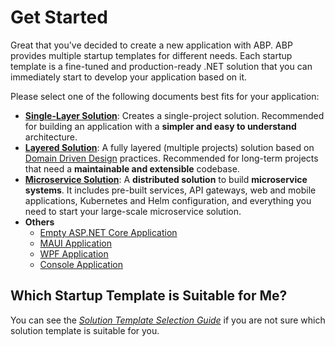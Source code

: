 # Get Started

Great that you've decided to create a new application with ABP. ABP provides multiple startup templates for different needs. Each startup template is a fine-tuned and production-ready .NET solution that you can immediately start to develop your application based on it.

Please select one of the following documents best fits for your application:

- **[Single-Layer Solution](single-layer-web-application.md)**: Creates a single-project solution. Recommended for building an application with a **simpler and easy to understand** architecture.
- **[Layered Solution](layered-web-application.md)**: A fully layered (multiple projects) solution based on [Domain Driven Design](../framework/architecture/domain-driven-design) practices. Recommended for long-term projects that need a **maintainable and extensible** codebase.
- **[Microservice Solution](microservice.md)**: A **distributed solution** to build **microservice systems**. It includes pre-built services, API gateways, web and mobile applications, Kubernetes and Helm configuration, and everything you need to start your large-scale microservice solution.
- **Others**
  - [Empty ASP.NET Core Application](empty-aspnet-core-application.md)
  - [MAUI Application](maui.md)
  - [WPF Application](wpf.md)
  - [Console Application](console.md)

## Which Startup Template is Suitable for Me?

You can see the *[Solution Template Selection Guide](guide.md)* if you are not sure which solution template is suitable for you.
